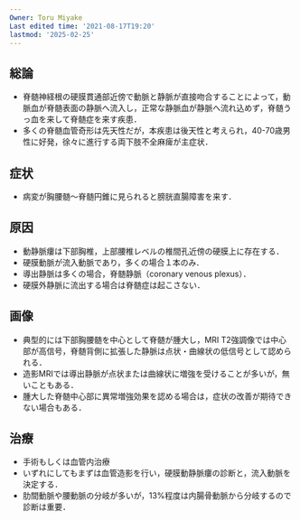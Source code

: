```yaml
---
Owner: Toru Miyake
Last edited time: '2021-08-17T19:20'
lastmod: '2025-02-25'
---
```

## 総論

- 脊髄神経根の硬膜貫通部近傍で動脈と静脈が直接吻合することによって，動脈血が脊髄表面の静脈へ流入し，正常な静脈血が静脈へ流れ込めず，脊髄うっ血を来して脊髄症を来す疾患．
- 多くの脊髄血管奇形は先天性だが，本疾患は後天性と考えられ，40-70歳男性に好発，徐々に進行する両下肢不全麻痺が主症状．

  

  

## 症状

- 病変が胸腰髄～脊髄円錐に見られると膀胱直腸障害を来す．

  

## 原因

- 動静脈瘻は下部胸椎，上部腰椎レベルの椎間孔近傍の硬膜上に存在する．
- 硬膜動脈が流入動脈であり，多くの場合１本のみ．
- 導出静脈は多くの場合，脊髄静脈（coronary venous plexus）．
- 硬膜外静脈に流出する場合は脊髄症は起こさない．

  

## 画像

- 典型的には下部胸腰髄を中心として脊髄が腫大し，MRI T2強調像では中心部が高信号，脊髄背側に拡張した静脈は点状・曲線状の低信号として認められる．
- 造影MRIでは導出静脈が点状または曲線状に増強を受けることが多いが，無いこともある．
- 腫大した脊髄中心部に異常増強効果を認める場合は，症状の改善が期待できない場合もある．

  

## 治療

- 手術もしくは血管内治療
- いずれにしてもまずは血管造影を行い，硬膜動静脈瘻の診断と，流入動脈を決定する．
- 肋間動脈や腰動脈の分岐が多いが，13%程度は内腸骨動脈から分岐するので診断は重要．
